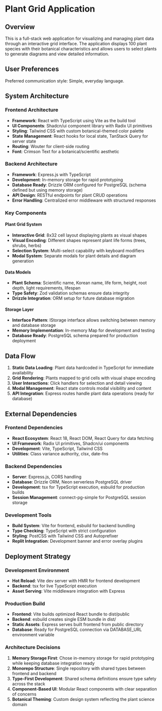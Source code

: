 # Plant Grid Application

## Overview

This is a full-stack web application for visualizing and managing plant data through an interactive grid interface. The application displays 100 plant species with their botanical characteristics and allows users to select plants to generate diagrams and view detailed information.

## User Preferences

Preferred communication style: Simple, everyday language.

## System Architecture

### Frontend Architecture
- **Framework**: React with TypeScript using Vite as the build tool
- **UI Components**: Shadcn/ui component library with Radix UI primitives
- **Styling**: Tailwind CSS with custom botanical-themed color palette
- **State Management**: React hooks for local state, TanStack Query for server state
- **Routing**: Wouter for client-side routing
- **Font**: Crimson Text for a botanical/scientific aesthetic

### Backend Architecture
- **Framework**: Express.js with TypeScript
- **Development**: In-memory storage for rapid prototyping
- **Database Ready**: Drizzle ORM configured for PostgreSQL (schema defined but using memory storage)
- **API Design**: RESTful endpoints for plant CRUD operations
- **Error Handling**: Centralized error middleware with structured responses

### Key Components

#### Plant Grid System
- **Interactive Grid**: 8x32 cell layout displaying plants as visual shapes
- **Visual Encoding**: Different shapes represent plant life forms (trees, shrubs, herbs)
- **Selection System**: Multi-select capability with keyboard modifiers
- **Modal System**: Separate modals for plant details and diagram generation

#### Data Models
- **Plant Schema**: Scientific name, Korean name, life form, height, root depth, light requirements, lifespan
- **Type Safety**: Zod validation schemas ensure data integrity
- **Drizzle Integration**: ORM setup for future database migration

#### Storage Layer
- **Interface Pattern**: IStorage interface allows switching between memory and database storage
- **Memory Implementation**: In-memory Map for development and testing
- **Database Ready**: PostgreSQL schema prepared for production deployment

## Data Flow

1. **Static Data Loading**: Plant data hardcoded in TypeScript for immediate availability
2. **Grid Rendering**: Plants mapped to grid cells with visual shape encoding
3. **User Interactions**: Click handlers for selection and detail viewing
4. **Modal Management**: React state controls modal visibility and content
5. **API Integration**: Express routes handle plant data operations (ready for database)

## External Dependencies

### Frontend Dependencies
- **React Ecosystem**: React 18, React DOM, React Query for data fetching
- **UI Framework**: Radix UI primitives, Shadcn/ui components
- **Development**: Vite, TypeScript, Tailwind CSS
- **Utilities**: Class variance authority, clsx, date-fns

### Backend Dependencies
- **Server**: Express.js, CORS handling
- **Database**: Drizzle ORM, Neon serverless PostgreSQL driver
- **Development**: tsx for TypeScript execution, esbuild for production builds
- **Session Management**: connect-pg-simple for PostgreSQL session storage

### Development Tools
- **Build System**: Vite for frontend, esbuild for backend bundling
- **Type Checking**: TypeScript with strict configuration
- **Styling**: PostCSS with Tailwind CSS and Autoprefixer
- **Replit Integration**: Development banner and error overlay plugins

## Deployment Strategy

### Development Environment
- **Hot Reload**: Vite dev server with HMR for frontend development
- **Backend**: tsx for live TypeScript execution
- **Asset Serving**: Vite middleware integration with Express

### Production Build
- **Frontend**: Vite builds optimized React bundle to dist/public
- **Backend**: esbuild creates single ESM bundle in dist/
- **Static Assets**: Express serves built frontend from public directory
- **Database**: Ready for PostgreSQL connection via DATABASE_URL environment variable

### Architecture Decisions

1. **Memory Storage First**: Chose in-memory storage for rapid prototyping while keeping database integration ready
2. **Monorepo Structure**: Single repository with shared types between frontend and backend
3. **Type-First Development**: Shared schema definitions ensure type safety across the stack
4. **Component-Based UI**: Modular React components with clear separation of concerns
5. **Botanical Theming**: Custom design system reflecting the plant science domain